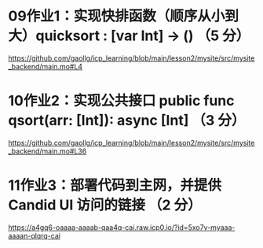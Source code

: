 # 09作业1：实现快排函数（顺序从小到大）quicksort : [var Int] -> () （5 分）

https://github.com/gaollg/icp_learning/blob/main/lesson2/mysite/src/mysite_backend/main.mo#L4


# 10作业2：实现公共接口 public func qsort(arr: [Int]): async [Int] （3 分）

https://github.com/gaollg/icp_learning/blob/main/lesson2/mysite/src/mysite_backend/main.mo#L36

# 11作业3：部署代码到主网，并提供 Candid UI 访问的链接 （2 分）

<https://a4gq6-oaaaa-aaaab-qaa4q-cai.raw.icp0.io/?id=5xo7v-myaaa-aaaan-qlqrq-cai>